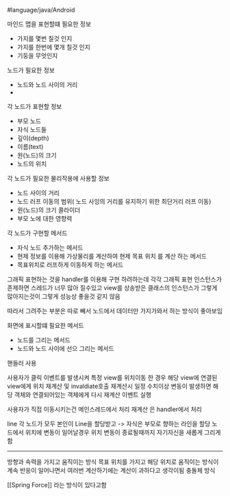 #language/java/Android 

마인드 맵을 표현할떄 필요한 정보
-  가지를 몇번 칠것 인지
-  가지를 한번에 몇개 칠것 인지
-  기둥을 무엇인지

노드가 필요한 정보
- 노드와 노드 사이의 거리
- 

각 노드가 표현할 정보
- 부모 노드
- 자식 노드들
- 깊이(depth)
- 이름(text)
- 원(노드)의 크기
- 노드의 위치


각 노드가 필요한 물리작용에 사용할 정보
- 노드 사이의 거리
- 노드 러프 이동의 범위( 노드 사잉의 거리를 유지하기 위한 최단거리 러프 이동)
- 원(노드)의 크기 콜라이더
- 부모 노에 대한 영향력

각 노드가 구현할 메서드
- 자식 노드 추가하는 메서드
- 현제 정보를 이용해 가상물리를 계산하여 현제 목표 위치 를 계산 하는 메서드
- 목표위치로 러프하게 이동하게 하는 메서드

그래픽 표현하는 것을 handler를 이용해 구현 하려하는데 각각 그래픽 표현 인스턴스가 존제하면 스레드가 너무 많아 질수있고 view를 상송받은 클래스의 인스턴스가 그렇게 많아지는것이 그렇게 성능상 좋을것 같지 않음

따라서 그려주는 부분은 따로 빼서 노드에서 데이터만 가지가와서 하는 방식이 좋아보임

화면에 표시할떄 필요한 메서드
- 노드를 그리는 메서드
- 노드와 노드 사이에 선으 그리는 메서드


핸들러 사용

사용자가 클릭 이벤트를 발생시켜 특정 view를 위치이동 한 경우
해당 view에 연결된 view에게 위치 재계산 및 invaldiate호출
재계산시 일정 수치이상 변동이 발생하면
해당 객체와 연결되어있는 객체에게 다시 재계산 이벤트 실행


사용자가 직접 이동시키는건 메인스레드에서 처리
재계산 은 handler에서 처리



line
각 노드가 모두 본인이 Line을 할당받고 -> 자식은 부모로 향하는 라인을 할당
노드에서 위치에 변동이 일어날경우 위치 변동이 종료될때까지
자기자신을 새롭게 그리게함

---
방향과 속력을 가지고 움직이는 방식
목표 위치를 가지고 해당 위치로 움직이는 방식이 계속 반응이 일어나면서 여러번 계산하기에는 계산이 과하다고 생각이됨
충돌체 방식


[[Spring Force]] 라는 방식이 있다고함